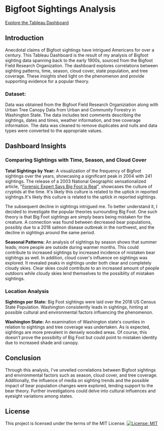 # **Bigfoot Sightings Analysis**
[Explore the Tableau Dashboard](https://public.tableau.com/app/profile/savannah.rose/viz/TermProject_16862472279200/Dashboard1#2)

## **Introduction**

Anecdotal claims of Bigfoot sightings have intrigued Americans for over a century. This Tableau Dashboard is the result of my analysis of Bigfoot sighting data spanning back to the early 1900s, sourced from the Bigfoot Field Research Organization. The dashboard explores correlations between sighting patterns, time, season, cloud cover, state population, and tree coverage. These insights shed light on the phenomenon and provide supporting evidence for a popular theory.

### Dataset:  
Data was obtained from the Bigfoot Field Research Organiziation along with Urban Tree Canopy Data from Urban and Community Forestry in Washington State. The data includes text comments describing the sightings, dates and times, weather information, and tree coverage information. The data was cleaned to remove duplicates and nulls and data types were converted to the appropriate values.


## **Dashboard Insights**
### **Comparing Sightings with Time, Season, and Cloud Cover**
**Total Sightings by Year:** A visualization of the frequency of Bigfoot sightings over the years, showcasing a significant peak in 2004 with 241 sightings. The release of a 2003 National Geographic sensationalized article, "[Forensic Expert Says Big Foot is Real](https://www.nationalgeographic.com/culture/article/forensic-expert-says-bigfoot-is-real)", showcases the culture of cryptids at the time. It's likely this culture is related to the uptick in reported sightings.It's likely this culture is related to the uptick in reported sightings.

The subsequent decline in sightings intrigued me. To better understand it, I decided to investigate the popular theories surrounding Big Foot. One such theory is that Big Foot sightings are simply bears being mistaken for the creature. A connection was found between decreased bear populations, possibly due to a 2018 salmon disease outbreak in the northwest, and the decline in sightings around the same period.

**Seasonal Patterns:** An analysis of sightings by season shows that summer leads; more people are outside during warmer months. This could contribute to increased sightings by increased incidence of mistaken bear sighitngs as well. In addition, cloud cover's influence on sightings was explored. It revealed peaks in sightings under both clear and completely cloudy skies. Clear skies could contribute to an increased amount of people outdoors while cloudy skies lend themselves to the possiblity of mistaken sightings.

### **Location Analysis**
**Sightings per State:** Big Foot sightings were laid over the 2018 US Census State Population. Washington consistently leads in sightings, hinting at possible cultural and environmental factors influencing the phenomenon.

**Washington State:** An examination of Washington state's counties in relation to sightings and tree coverage was undertaken. As is expected, sightings are more prevalent in densely wooded areas. Of course, this doesn't prove the possibilty of Big Foot but could point to mistaken identity due to increased shade and canopy.

## Conclusion

Through this analysis, I've unveiled correlations between Bigfoot sightings and environmental factors such as season, cloud cover, and tree coverage. Additionally, the influence of media on sighting trends and the possible impact of bear population changes were explored, lending support to the bear theory. Further investigations could delve into cultural influences and eyesight variations among states.

## License

This project is licensed under the terms of the MIT License. 
[![License: MIT](https://img.shields.io/badge/License-MIT-yellow.svg)](https://opensource.org/licenses/MIT)
